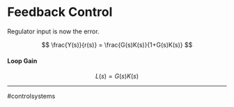# Feedback Control
Regulator input is now the error.

$$
\frac{Y(s)}{r(s)} = \frac{G(s)K(s)}{1+G(s)K(s)}
$$

#### Loop Gain
$$
L(s) = G(s)K(s)
$$


---
#controlsystems